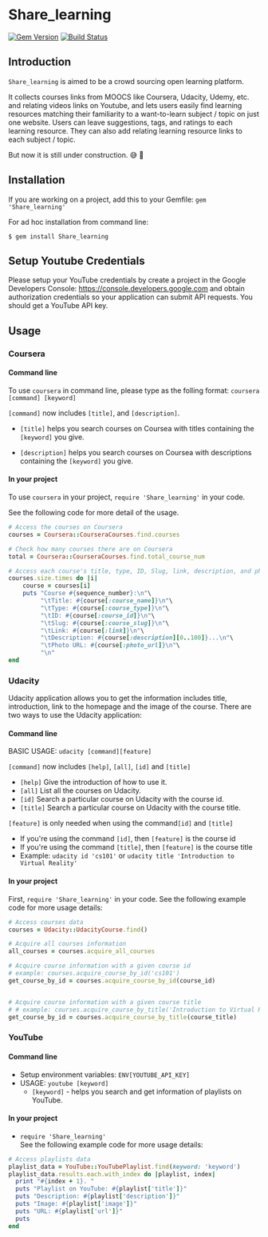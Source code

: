 
# Share_learning
[![Gem Version](https://badge.fury.io/rb/Share_learning.svg)](https://badge.fury.io/rb/Share_learning)
[![Build Status](https://travis-ci.org/BlueStarAshes/Share_learning.svg?branch=master)](https://travis-ci.org/BlueStarAshes/Share_learning)   


## Introduction
`Share_learning` is aimed to be a crowd sourcing open learning platform.

It collects courses links from MOOCS like Coursera, Udacity, Udemy, etc. and relating videos links on Youtube, and lets users easily find learning resources matching their familiarity to a want-to-learn subject / topic on just one website. Users can leave suggestions, tags, and ratings to each learning resource. They can also add relating learning resource links to each subject / topic.

But now it is still under construction. :sweat_smile: :beer:

## Installation
If you are working on a project, add this to your Gemfile: `gem 'Share_learning'`

For ad hoc installation from command line:

`$ gem install Share_learning`


## Setup Youtube Credentials
Please setup your YouTube credentials by create a project in the Google Developers Console: https://console.developers.google.com and obtain authorization credentials so your application can submit API requests. You should get a YouTube API key.
## Usage

### Coursera
#### Command line
To use `coursera` in command line, please type as the folling format:
`coursera [command] [keyword]`

`[command]` now includes `[title]`, and `[description]`.

* `[title]`
helps you search courses on Coursea with titles containing the `[keyword]` you give.

* `[description]`
helps you search courses on Coursea with descriptions  containing the `[keyword]` you give.


#### In your project
To use `coursera` in your project, `require 'Share_learning'` in your code.

See the following code for more detail of the usage.
```ruby
# Access the courses on Coursera
courses = Coursera::CourseraCourses.find.courses

# Check how many courses there are on Coursera
total = Coursera::CourseraCourses.find.total_course_num

# Access each course's title, type, ID, Slug, link, description, and photo URL
courses.size.times do |i|
    course = courses[i]
    puts "Course #{sequence_number}:\n"\
         "\tTitle: #{course[:course_name]}\n"\
         "\tType: #{course[:course_type]}\n"\
         "\tID: #{course[:course_id]}\n"\
         "\tSlug: #{course[:course_slug]}\n"\
         "\tLink: #{course[:link]}\n"\
         "\tDescription: #{course[:description][0..100]}...\n"\
         "\tPhoto URL: #{course[:photo_url]}\n"\
         "\n"
end
```

### Udacity
Udacity application allows you to get the information includes title, introduction, link to the homepage and the image of the course. There are two ways to use the Udacity application:
#### Command line
 
BASIC USAGE: `udacity [command][feature]`  

`[command]` now includes `[help]`, `[all]`, `[id]` and `[title]` 
 * `[help]` 
    Give the introduction of how to use it.
 * `[all]`
   List all the courses on Udacity.
 * `[id]`
   Search a particular course on Udacity with the course id.
 * `[title]`
   Search a particular course on Udacity with the course title.   
   
`[feature]` is only needed when using the command`[id]` and `[title]`
 * If you're using the command `[id]`, then `[feature]` is the course id
 * If you're using the command `[title]`, then `[feature]` is the course title
 * Example: `udacity id 'cs101'` or `udacity title 'Introduction to Virtual Reality'` 

#### In your project
 
First, `require 'Share_learning'` in your code.
See the following example code for more usage details:

```ruby
# Access courses data
courses = Udacity::UdacityCourse.find()

# Acquire all courses information
all_courses = courses.acquire_all_courses

# Acquire course information with a given course id
# example: courses.acquire_course_by_id('cs101')
get_course_by_id = courses.acquire_course_by_id(course_id)


# Acquire course information with a given course title
# # example: courses.acquire_course_by_title('Introduction to Virtual Reality')
get_course_by_id = courses.acquire_course_by_title(course_title)

```
 


### YouTube
#### Command line
* Setup environment variables: `ENV[YOUTUBE_API_KEY]`
* USAGE: `youtube [keyword]`   
    * `[keyword]` - helps you search and get information of playlists on YouTube.

#### In your project
* `require 'Share_learning'`     
See the following example code for more usage details:     
```ruby
# Access playlists data 
playlist_data = YouTube::YouTubePlaylist.find(keyword: 'keyword')
playlist_data.results.each.with_index do |playlist, index|
  print "#{index + 1}. "
  puts "Playlist on YouTube: #{playlist['title']}"
  puts "Description: #{playlist['description']}"
  puts "Image: #{playlist['image']}"
  puts "URL: #{playlist['url']}"
  puts
end
```

